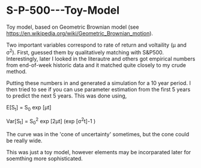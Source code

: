 # S-P-500---Toy-Model
Toy model, based on Geometric Brownian model (see https://en.wikipedia.org/wiki/Geometric_Brownian_motion). 

Two important variables correspond to rate of return and voltaility (&mu; and &sigma;<sup>2</sup>). First, guessed them by qualitatively matching with S&P500. Interestingly, later I looked in the literautre and others got empirical numbers from end-of-week historic data and it matched quite closely to my crude method.

Putting these numbers in and generated a simulation for a 10 year period. I then tried to see if you can use parameter estimation from the first 5 years to predict the next 5 years. This was done using,

E[S<sub>t</sub>] = S<sub>0</sub> exp [&mu;t] 

Var[S<sub>t</sub>] = S<sub>0</sub><sup>2</sup> exp [2&mu;t] (exp [&sigma;<sup>2</sup>t]-1 )


The curve was in the 'cone of uncertainty' sometimes, but the cone could be really wide. 

This was just a toy model, however elements may be incorparated later for soemthing more sophisticated.
